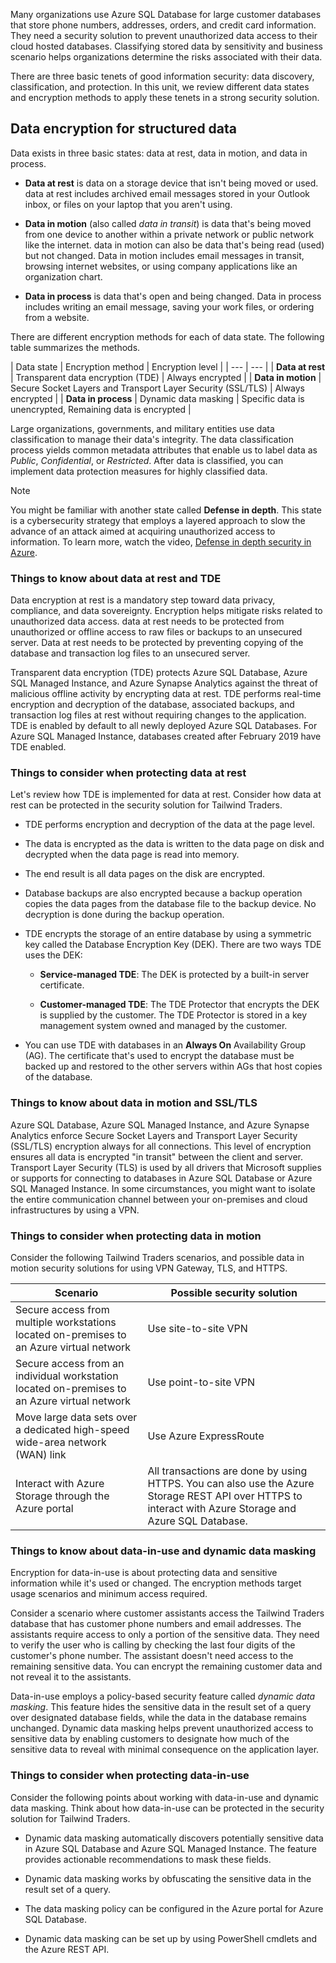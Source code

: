 
Many organizations use Azure SQL Database for large customer databases that store phone numbers, addresses, orders, and credit card information.
They need a security solution to prevent unauthorized data access to their cloud hosted databases. Classifying stored data by sensitivity and business scenario helps organizations determine the risks associated with their data.

There are three basic tenets of good information security: data discovery, classification, and protection. In this unit, we review different data states and encryption methods to apply these tenets in a strong security solution. 

## Data encryption for structured data

Data exists in three basic states: data at rest, data in motion, and data in process. 

- **Data at rest** is data on a storage device that isn't being moved or used. data at rest includes archived email messages stored in your Outlook inbox, or files on your laptop that you aren't using.

- **Data in motion** (also called _data in transit_) is data that's being moved from one device to another within a private network or public network like the internet. data in motion can also be data that's being read (used) but not changed. Data in motion includes email messages in transit, browsing internet websites, or using company applications like an organization chart.

- **Data in process** is data that's open and being changed. Data in process includes writing an email message, saving your work files, or ordering from a website.

There are different encryption methods for each of data state. The following table summarizes the methods. 

| Data state | Encryption method | Encryption level |
| --- | --- |
| **Data&nbsp;at&nbsp;rest** | Transparent data encryption (TDE) | Always encrypted |
| **Data&nbsp;in&nbsp;motion** | Secure Socket Layers and Transport Layer Security (SSL/TLS) | Always encrypted |
| **Data&nbsp;in&nbsp;process** | Dynamic data masking | Specific data is unencrypted, Remaining data is encrypted |

Large organizations, governments, and military entities use data classification to manage their data's integrity. The data classification process yields common metadata attributes that enable us to label data as _Public_, _Confidential_, or _Restricted_. After data is classified, you can implement data protection measures for highly classified data.

> [!NOTE]
> You might be familiar with another state called **Defense in depth**. This state is a cybersecurity strategy that employs a layered approach to slow the advance of an attack aimed at acquiring unauthorized access to information. To learn more, watch the video, [Defense in depth security in Azure](/shows/azure-videos/defense-in-depth-security-in-azure).

### Things to know about data at rest and TDE

Data encryption at rest is a mandatory step toward data privacy, compliance, and data sovereignty. Encryption helps mitigate risks related to unauthorized data access. data at rest needs to be protected from unauthorized or offline access to raw files or backups to an unsecured server. Data at rest needs to be protected by preventing copying of the database and transaction log files to an unsecured server.

Transparent data encryption (TDE) protects Azure SQL Database, Azure SQL Managed Instance, and Azure Synapse Analytics against the threat of malicious offline activity by encrypting data at rest. TDE performs real-time encryption and decryption of the database, associated backups, and transaction log files at rest without requiring changes to the application. TDE is enabled by default to all newly deployed Azure SQL Databases. For Azure SQL Managed Instance, databases created after February 2019 have TDE enabled.

### Things to consider when protecting data at rest

Let's review how TDE is implemented for data at rest. Consider how data at rest can be protected in the security solution for Tailwind Traders.

- TDE performs encryption and decryption of the data at the page level.

- The data is encrypted as the data is written to the data page on disk and decrypted when the data page is read into memory.

- The end result is all data pages on the disk are encrypted.

- Database backups are also encrypted because a backup operation copies the data pages from the database file to the backup device. No decryption is done during the backup operation.

- TDE encrypts the storage of an entire database by using a symmetric key called the Database Encryption Key (DEK). There are two ways TDE uses the DEK:

   - **Service-managed TDE**: The DEK is protected by a built-in server certificate.

   - **Customer-managed TDE**: The TDE Protector that encrypts the DEK is supplied by the customer. The TDE Protector is stored in a key management system owned and managed by the customer.

- You can use TDE with databases in an **Always On** Availability Group (AG). The certificate that's used to encrypt the database must be backed up and restored to the other servers within AGs that host copies of the database.

### Things to know about data in motion and SSL/TLS

Azure SQL Database, Azure SQL Managed Instance, and Azure Synapse Analytics enforce Secure Socket Layers and Transport Layer Security (SSL/TLS) encryption always for all connections. This level of encryption ensures all data is encrypted "in transit" between the client and server. Transport Layer Security (TLS) is used by all drivers that Microsoft supplies or supports for connecting to databases in Azure SQL Database or Azure SQL Managed Instance. In some circumstances, you might want to isolate the entire communication channel between your on-premises and cloud infrastructures by using a VPN.

### Things to consider when protecting data in motion

Consider the following Tailwind Traders scenarios, and possible data in motion security solutions for using VPN Gateway, TLS, and HTTPS.

| Scenario | Possible security solution |
| --- | --- |
| Secure access from multiple workstations located on-premises to an Azure virtual network| Use site-to-site VPN |
| Secure access from an individual workstation located on-premises to an Azure virtual network| Use point-to-site VPN |
| Move large data sets over a dedicated high-speed wide-area network (WAN) link | Use Azure ExpressRoute |
| Interact with Azure Storage through the Azure portal | All transactions are done by using HTTPS. You can also use the Azure Storage REST API over HTTPS to interact with Azure Storage and Azure SQL Database. |

### Things to know about data-in-use and dynamic data masking

Encryption for data-in-use is about protecting data and sensitive information while it's used or changed. The encryption methods target usage scenarios and minimum access required.

Consider a scenario where customer assistants access the Tailwind Traders database that has customer phone numbers and email addresses. The assistants require access to only a portion of the sensitive data. They need to verify the user who is calling by checking the last four digits of the customer's phone number. The assistant doesn't need access to the remaining sensitive data. You can encrypt the remaining customer data and not reveal it to the assistants. 

Data-in-use employs a policy-based security feature called _dynamic data masking_. This feature hides the sensitive data in the result set of a query over designated database fields, while the data in the database remains unchanged. Dynamic data masking helps prevent unauthorized access to sensitive data by enabling customers to designate how much of the sensitive data to reveal with minimal consequence on the application layer.

### Things to consider when protecting data-in-use

Consider the following points about working with data-in-use and dynamic data masking. Think about how data-in-use can be protected in the security solution for Tailwind Traders.

- Dynamic data masking automatically discovers potentially sensitive data in Azure SQL Database and Azure SQL Managed Instance. The feature provides actionable recommendations to mask these fields.

- Dynamic data masking works by obfuscating the sensitive data in the result set of a query.

- The data masking policy can be configured in the Azure portal for Azure SQL Database.

- Dynamic data masking can be set up by using PowerShell cmdlets and the Azure REST API.